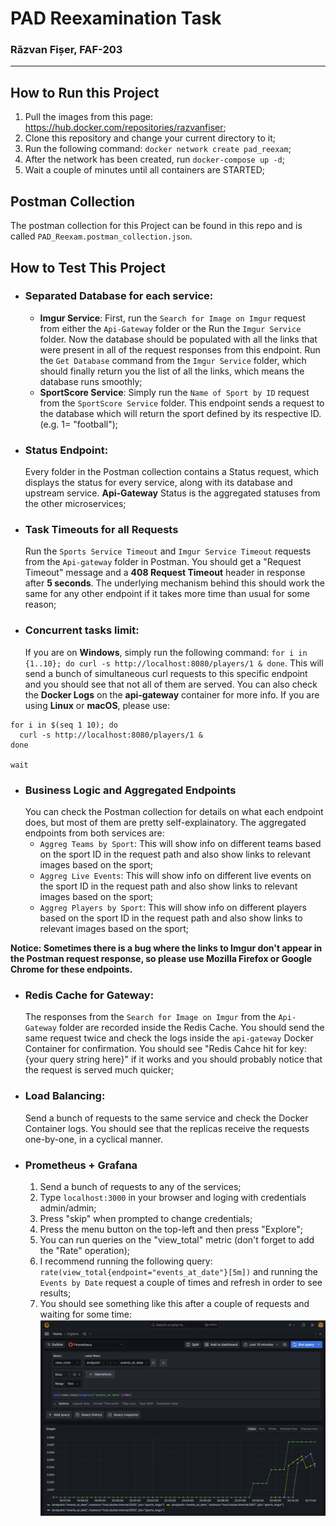 # PAD Reexamination Task
### Răzvan Fișer, FAF-203
_______
## How to Run this Project
1. Pull the images from this page: https://hub.docker.com/repositories/razvanfiser;
2. Clone this repository and change your current directory to it;
3. Run the following command: `docker network create pad_reexam`;
4. After the network has been created, run `docker-compose up -d`;
5. Wait a couple of minutes until all containers are STARTED;

## Postman Collection
The postman collection for this Project can be found in this repo and is called `PAD_Reexam.postman_collection.json`.

## How to Test This Project

* ### Separated Database for each service:
    * **Imgur Service**: First, run the `Search for Image on Imgur` request from either the `Api-Gateway` folder or the 
  Run the `Imgur Service` folder. Now the database should be populated with all the links that were 
  present in all of the request responses from this endpoint. Run the `Get Database` 
  command from the `Imgur Service` folder, which should finally return you the list of all the links, which means the database runs smoothly;
    * **SportScore Service**: Simply run the `Name of Sport by ID` request from the `SportScore Service` folder. This endpoint sends a request to the database which will return the sport defined by
  its respective ID. (e.g. 1= "football");

* ### Status Endpoint:
    Every folder in the Postman collection contains a Status request, which displays the
    status for every service, along with its database and upstream service. **Api-Gateway**
    Status is the aggregated statuses from the other microservices;
* ###  Task Timeouts for all Requests
    Run the `Sports Service Timeout` and `Imgur Service Timeout` requests from the `Api-gateway` folder in Postman. You 
should get a "Request Timeout" message and a <b>408 Request Timeout</b> header
in response after **5 seconds**. The underlying mechanism behind this should work the same
for any other endpoint if it takes more time than usual for some reason;

* ### Concurrent tasks limit:
    If you are on **Windows**, simply run the following command:
`for i in {1..10}; do curl -s http://localhost:8080/players/1 & done`. This will send
a bunch of simultaneous curl requests to this specific endpoint and you should see that not all
of them are served. You can also check the **Docker Logs** on the **api-gateway** container for more info.
If you are using **Linux** or **macOS**, please use: 
```
for i in $(seq 1 10); do
  curl -s http://localhost:8080/players/1 &
done

wait
```

* ### Business Logic and Aggregated Endpoints
    You can check the Postman collection for details on what each endpoint does, but most of them are
pretty self-explainatory. The aggregated endpoints from both services are:
  * `Aggreg Teams by Sport`: This will show info on different teams based on the sport ID in the request
  path and also show links to relevant images based on the sport;
  * `Aggreg Live Events`: This will show info on different live events on the sport ID in the request
  path and also show links to relevant images based on the sport;
  * `Aggreg Players by Sport`: This will show info on different players based on the sport ID in the request
  path and also show links to relevant images based on the sport;

**Notice: Sometimes there is a bug where the links to Imgur don't appear in the Postman request response,
so please use Mozilla Firefox or Google Chrome for these endpoints.**

* ### Redis Cache for Gateway:
    The responses from the `Search for Image on Imgur` from the `Api-Gateway` folder are
    recorded inside the Redis Cache. You should send the same request twice and check the logs inside the
    `api-gateway` Docker Container for confirmation. You should see "Redis Cahce hit for key: {your query string here}"
    if it works and you should probably notice that the request is served much quicker;
* ### Load Balancing:
    Send a bunch of requests to the same service and check the Docker Container logs. You should see
    that the replicas receive the requests one-by-one, in a cyclical manner. 
* ### Prometheus + Grafana
  1. Send a bunch of requests to any of the services;
  2. Type `localhost:3000` in your browser and loging with credentials admin/admin;
  3. Press "skip" when prompted to change credentials;
  4. Press the menu button on the top-left and then press "Explore";
  5. You can run queries on the "view_total" metric (don't forget to add the "Rate" operation);
  6. I recommend running the following query: `rate(view_total{endpoint="events_at_date"}[5m])` and 
  running the `Events by Date` request a couple of times and refresh in order to see results;
  7. You should see something like this after a couple of requests and waiting for some time:
  ![grafana request example](grafana.png "Grafana Request Example")